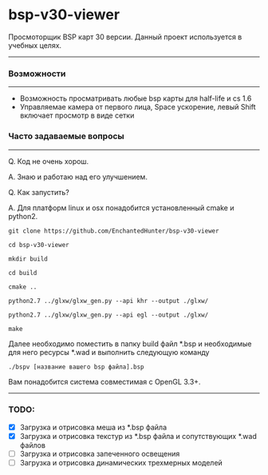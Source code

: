 # bsp-v30-viewer
Просмоторщик BSP карт 30 версии. Данный проект используется в учебных целях.

---

### Возможности
***
* Возможность просматривать любые bsp карты для half-life и cs 1.6
* Управляемае камера от первого лица, Space ускорение, левый Shift включает просмотр в виде сетки

### Часто задаваемые вопросы
***
Q. Код не очень хорош.

A. Знаю и работаю над его улучшением.

Q. Как запустить?

A. Для платформ linux и osx понадобится установленный cmake и python2.

`git clone https://github.com/EnchantedHunter/bsp-v30-viewer`

`cd bsp-v30-viewer`

`mkdir build`

`cd build`

`сmake ..`

`python2.7 ../glxw/glxw_gen.py --api khr --output ./glxw/`

`python2.7 ../glxw/glxw_gen.py --api egl --output ./glxw/`

`make`

Далее необходимо поместить в папку build файл *.bsp и необходимые для него ресурсы *.wad и выполнить следующую команду

`./bspv [название вашего bsp файла].bsp`

Вам понадобится система совместимая с OpenGL 3.3+.
***

### TODO:
- [x] Загрузка и отрисовка меша из *.bsp файла 
- [x] Загрузка и отрисовка текстур из *.bsp файла и сопутствующих *.wad файлов
- [ ] Загрузка и отрисовка запеченного освещения
- [ ] Загрузка и отрисовка динамических трехмерных моделей
